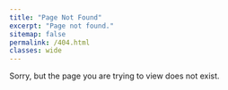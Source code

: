 ```yaml
---
title: "Page Not Found"
excerpt: "Page not found."
sitemap: false
permalink: /404.html
classes: wide
---
```


Sorry, but the page you are trying to view does not exist.
